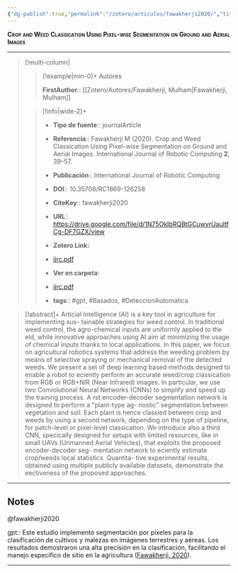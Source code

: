 ```yaml
---
{"dg-publish":true,"permalink":"/zotero/articulos/fawakherji2020/","title":"Crop and Weed Classication Using Pixel-wise Segmentation on Ground and Aerial Images","tags":["#zotero"]}
---
```



<span style="font-variant:small-caps; font-weight: bold;">Crop and Weed Classication Using Pixel-wise Segmentation on Ground and Aerial Images</span>

---


> [!multi-column]
>
>> [!example|min-0]+ Autores
>> 
>> **FirstAuthor**:: [[Zotero/Autores/Fawakherji, Mulham\|Fawakherji, Mulham]]  
 >
>
>> [!info|wide-2]+
>>
>> - **Tipo de fuente**:: journalArticle
>> - **Referencia**:: Fawakherji M (2020). Crop and Weed Classication Using Pixel-wise Segmentation on Ground and Aerial Images. International Journal of Robotic Computing **2**, 39–57.
>> - **Publicación**:: International Journal of Robotic Computing
>> - **DOI**:: 10.35708/RC1869-126258
>> - **CiteKey**:: fawakherji2020
>> - **URL**:: https://drive.google.com/file/d/1N75OkIbRQBtGCuwvrUaultfCg-DF7GZX/view
>> - **Zotero Link:** 
>> - [ijrc.pdf](zotero://select/library/items/KMTUSQLV)
>>
>> - **Ver en carpeta**: 
>> - [ijrc.pdf](file://J:\OneDrive\Articulos\ijrc.pdf)
>> - **tags**:: #gpt, #Basados, #DeteccionAutomatica



> [!abstract]+ 
>Articial Intelligence (AI) is a key tool in agriculture for implementing sus-
tainable strategies for weed control. In traditional weed control, the agro-chemical
inputs are uniformly applied to the eld, while innovative approaches using AI
aim at minimizing the usage of chemical inputs thanks to local applications. In
this paper, we focus on agricultural robotics systems that address the weeding
problem by means of selective spraying or mechanical removal of the detected
weeds. We present a set of deep learning based methods designed to enable
a robot to eciently perform an accurate weed/crop classication from RGB
or RGB+NIR (Near Infrared) images. In particular, we use two Convolutional
Neural Networks (CNNs) to simplify and speed up the training process. A rst
encoder-decoder segmentation network is designed to perform a "plant-type ag-
nostic" segmentation between vegetation and soil. Each plant is hence classied
between crop and weeds by using a second network, depending on the type of
pipeline, for patch-level or pixel-level classication. We introduce also a third
CNN, specically designed for setups with limited resources, like in small UAVs
(Unmanned Aerial Vehicles), that exploits the proposed encoder-decoder seg-
mentation network to eciently estimate crop/weeds local statistics. Quantita-
tive experimental results, obtained using multiple publicly available datasets,
demonstrate the eectiveness of the proposed approaches.


--- 

## Notes

@fawakherji2020

gpt:: Este estudio implementó segmentación por píxeles para la clasificación de cultivos y malezas en imágenes terrestres y aéreas. Los resultados demostraron una alta precisión en la clasificación, facilitando el manejo específico de sitio en la agricultura ([Fawakherji, 2020](zotero://select/library/items/RW9WB5AQ)).






---







